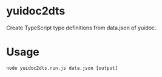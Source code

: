 # yuidoc2dts
Create TypeScript type definitions from data.json of yuidoc.

# Usage
`node yuidoc2dts.run.js data.json [output]`

